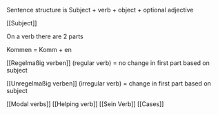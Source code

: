 Sentence structure is Subject + verb + object + optional adjective

[[Subject]]

On a verb there are 2 parts

Kommen = Komm + en

[[Regelmaßig verben]] (regular verb) = no change in first part based on subject

[[Unregelmaßig verben]] (irregular verb) = change in first part based on subject

[[Modal verbs]]
[[Helping verb]]
[[Sein Verb]]
[[Cases]]